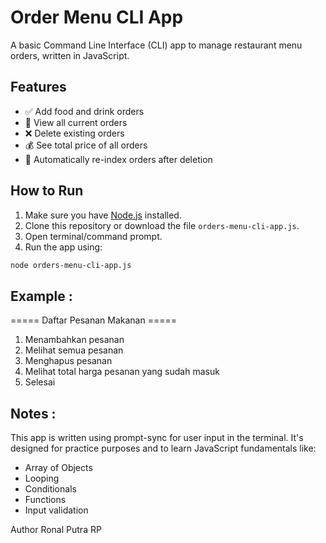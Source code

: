 # Order Menu CLI App

A basic Command Line Interface (CLI) app to manage restaurant menu orders, written in JavaScript.

## Features

- ✅ Add food and drink orders  
- 📃 View all current orders  
- ❌ Delete existing orders  
- 💰 See total price of all orders  
- 🧾 Automatically re-index orders after deletion  

## How to Run

1. Make sure you have [Node.js](https://nodejs.org/) installed.  
2. Clone this repository or download the file `orders-menu-cli-app.js`.  
3. Open terminal/command prompt.  
4. Run the app using:

```bash
node orders-menu-cli-app.js
```
## Example : 
===== Daftar Pesanan Makanan =====
1. Menambahkan pesanan
2. Melihat semua pesanan
3. Menghapus pesanan
4. Melihat total harga pesanan yang sudah masuk
5. Selesai

## Notes : 
This app is written using prompt-sync for user input in the terminal.
It's designed for practice purposes and to learn JavaScript fundamentals like:
- Array of Objects
- Looping
- Conditionals
- Functions
- Input validation

Author
Ronal Putra RP
